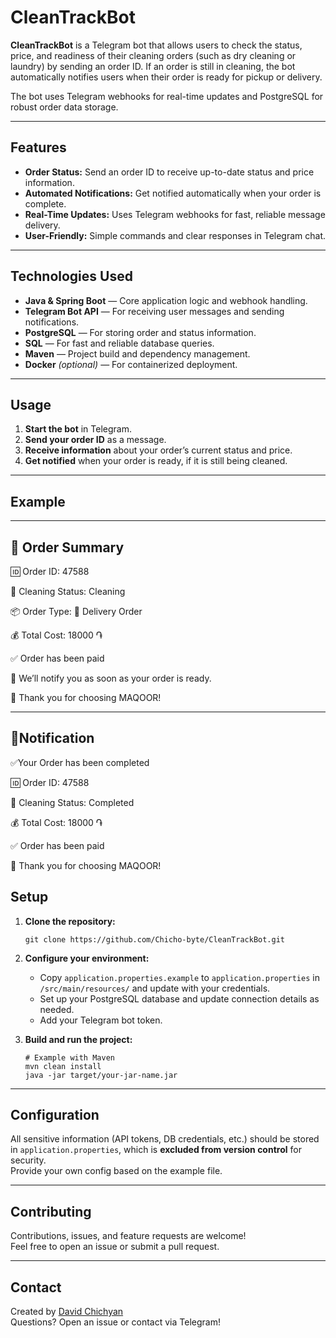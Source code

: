 # CleanTrackBot

**CleanTrackBot** is a Telegram bot that allows users to check the status, price, and readiness of their cleaning orders (such as dry cleaning or laundry) by sending an order ID. If an order is still in cleaning, the bot automatically notifies users when their order is ready for pickup or delivery.

The bot uses Telegram webhooks for real-time updates and PostgreSQL for robust order data storage.

---

## Features

- **Order Status:** Send an order ID to receive up-to-date status and price information.
- **Automated Notifications:** Get notified automatically when your order is complete.
- **Real-Time Updates:** Uses Telegram webhooks for fast, reliable message delivery.
- **User-Friendly:** Simple commands and clear responses in Telegram chat.

---

## Technologies Used

- **Java & Spring Boot** — Core application logic and webhook handling.
- **Telegram Bot API** — For receiving user messages and sending notifications.
- **PostgreSQL** — For storing order and status information.
- **SQL** — For fast and reliable database queries.
- **Maven** — Project build and dependency management.
- **Docker** *(optional)* — For containerized deployment.

---

## Usage

1. **Start the bot** in Telegram.
2. **Send your order ID** as a message.
3. **Receive information** about your order’s current status and price.
4. **Get notified** when your order is ready, if it is still being cleaned.

---

## Example


---
🧾 Order Summary
---

🆔 Order ID: 47588

🧼 Cleaning Status: Cleaning

📦 Order Type: 🚚 Delivery Order

💰 Total Cost: 18000 ֏

✅ Order has been paid


🔔 We’ll notify you as soon as your order is ready.

🙏 Thank you for choosing MAQOOR!

---
🔔Notification
---
✅Your Order has been completed


🆔 Order ID: 47588

🧼 Cleaning Status: Completed

💰 Total Cost: 18000 ֏

✅ Order has been paid


🙏 Thank you for choosing MAQOOR!


## Setup

1. **Clone the repository:**
    ```
    git clone https://github.com/Chicho-byte/CleanTrackBot.git
    ```
2. **Configure your environment:**
    - Copy `application.properties.example` to `application.properties` in `/src/main/resources/` and update with your credentials.
    - Set up your PostgreSQL database and update connection details as needed.
    - Add your Telegram bot token.

3. **Build and run the project:**
    ```
    # Example with Maven
    mvn clean install
    java -jar target/your-jar-name.jar
    ```

---

## Configuration

All sensitive information (API tokens, DB credentials, etc.) should be stored in `application.properties`, which is **excluded from version control** for security.  
Provide your own config based on the example file.

---

## Contributing

Contributions, issues, and feature requests are welcome!  
Feel free to open an issue or submit a pull request.

---



## Contact

Created by [David Chichyan](https://github.com/Chicho-byte)  
Questions? Open an issue or contact via Telegram!



